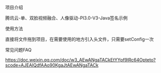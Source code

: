 项目介绍

腾讯云-单、双脸视频融合、人像驱动-PI3.0-V3-Java签名示例


使用方法

直接将文件拖到项目，在需要使用的地方引入头文件，只需要setConfig一次


常见问题FAQ

https://doc.weixin.qq.com/doc/w3_AEwANgaTACkEtYYpf9lRc64Opteto?scode=AJEAIQdfAAo90KgaJtAEwANgaTACk
